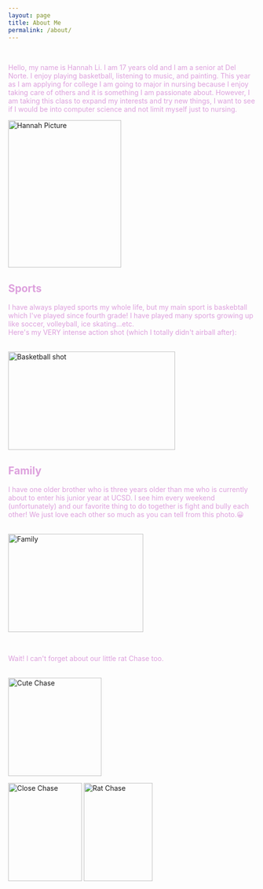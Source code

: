 ```yaml
---
layout: page
title: About Me
permalink: /about/
---
```

<head>
    <meta charset="UTF-8">
    <meta name="viewport" content="width=device-width, initial-scale=1.0">
</head>

 <br>
 <p style="color:Plum;">Hello, my name is Hannah Li. I am 17 years old and I am a senior at Del Norte. I enjoy playing basketball, listening to music, and painting. This year as I am applying for college I am going to major in nursing because I enjoy taking care of others and it is something I am passionate about. However, I am taking this class to expand my interests and try new things, I want to see if I would be into computer science and not limit myself just to nursing.</p>

<img alt="Hannah Picture" src="/hannahli_2025/images/CS Hannah Pic.jpeg" width="230" height="300">    

<div>
    <h2 style="color:Plum;">Sports</h2>
     <p style="color:Plum;">I have always played sports my whole life, but my main sport is baskebtall which I've played since fourth grade! I have played many sports growing up like soccer, volleyball, ice skating...etc.<br>Here's my VERY intense action shot  (which I totally didn't airball after): </p>
    
<br><img alt="Basketball shot" src="/hannahli_2025/images/basketball shot.JPG" width="340" height="200">    
<div>

<div>
    <h2 style="color:Plum;">Family</h2>
    <p style="color:Plum;">I have one older brother who is three years older than me who is currently about to enter his junior year at UCSD. I see him every weekend (unfortunately) and our favorite thing to do together is fight and bully each other! We  just love each other so much as you can tell from this photo.😀 </p>

<br><img alt="Family" src="/hannahli_2025/images/cs family.jpg" width="275" height="200">
<div>

 <div>
 <br><p style="color:Plum;">Wait! I can't forget about our little rat Chase too.</p>

 <br><img alt="Cute Chase" src="/hannahli_2025/images/cs cute chase.jpg" width="190" height="200">

 <img alt="Close Chase" src="/hannahli_2025/images/CS chase close up.JPG" width="150" height="200">

 <img alt="Rat Chase" src="/hannahli_2025/images/cs rat chase.JPG" width="140" height="200">

 <div>